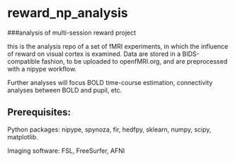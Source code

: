 # reward_np_analysis
###analysis of multi-session reward project

this is the analysis repo of a set of fMRI experiments, in which the influence of reward on visual cortex is examined. Data are stored in a BIDS-compatible fashion, to be uploaded to openfMRI.org, and are preprocessed with a nipype workflow. 

Further analyses will focus BOLD time-course estimation, connectivity analyses between BOLD and pupil, etc.

## Prerequisites:

Python packages:
nipype, spynoza, fir, hedfpy, sklearn, numpy, scipy, matplotlib. 

Imaging software:
FSL, FreeSurfer, AFNI